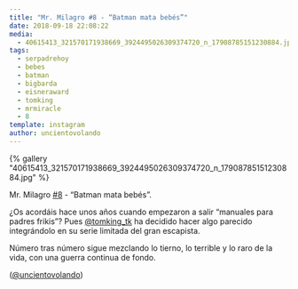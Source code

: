 ```yaml
---
title: "Mr. Milagro #8 - “Batman mata bebés”"
date: 2018-09-18 22:08:22
media: 
  - 40615413_321570171938669_3924495026309374720_n_17908785151230884.jpg
tags: 
  - serpadrehoy
  - bebes
  - batman
  - bigbarda
  - eisneraward
  - tomking
  - mrmiracle
  - 8
template: instagram
author: uncientovolando
---
```


{% gallery "40615413_321570171938669_3924495026309374720_n_17908785151230884.jpg" %}

Mr. Milagro [#8](/etiquetas/8) - “Batman mata bebés”.

¿Os acordáis hace unos años cuando empezaron a salir “manuales para padres frikis”? Pues [@tomking_tk](https://instagram.com/tomking_tk) ha decidido hacer algo parecido integrándolo en su serie limitada del gran escapista.

Número tras número sigue mezclando lo tierno, lo terrible y lo raro de la vida, con una guerra continua de fondo.

([@uncientovolando](https://instagram.com/uncientovolando))

